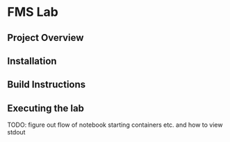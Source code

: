 # FMS Lab

## Project Overview

## Installation

## Build Instructions

## Executing the lab
TODO: figure out flow of notebook starting containers etc. and how to view stdout

